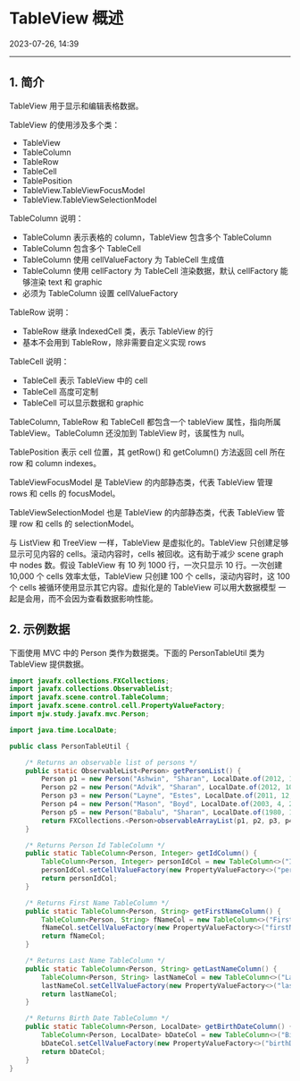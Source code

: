 # TableView 概述

2023-07-26, 14:39
****
## 1. 简介

TableView 用于显示和编辑表格数据。

TableView 的使用涉及多个类：

- TableView
- TableColumn
- TableRow
- TableCell
- TablePosition
- TableView.TableViewFocusModel
- TableView.TableViewSelectionModel

TableColumn 说明：

- TableColumn 表示表格的 column，TableView 包含多个 TableColumn
- TableColumn 包含多个 TableCell
- TableColumn 使用 cellValueFactory 为 TableCell 生成值
- TableColumn 使用 cellFactory 为 TableCell 渲染数据，默认 cellFactory 能够渲染 text 和 graphic
- 必须为 TableColumn 设置 cellValueFactory

TableRow 说明：

- TableRow 继承 IndexedCell 类，表示 TableView 的行
- 基本不会用到 TableRow，除非需要自定义实现 rows

TableCell 说明：

- TableCell 表示 TableView 中的 cell
- TableCell 高度可定制
- TableCell 可以显示数据和 graphic

TableColumn, TableRow 和 TableCell 都包含一个 tableView 属性，指向所属 TableView。TableColumn 还没加到 TableView 时，该属性为 null。

TablePosition 表示 cell 位置，其 getRow() 和 getColumn() 方法返回 cell 所在 row 和 column indexes。

TableViewFocusModel 是 TableView 的内部静态类，代表 TableView 管理 rows 和 cells 的 focusModel。

TableViewSelectionModel 也是 TableView 的内部静态类，代表 TableView 管理 row 和 cells 的 selectionModel。

与 ListView 和 TreeView 一样，TableView 是虚拟化的。TableView 只创建足够显示可见内容的 cells。滚动内容时，cells 被回收。这有助于减少 scene graph 中 nodes 数。假设 TableView 有 10 列 1000 行，一次只显示 10 行。一次创建 10,000 个 cells 效率太低，TableView 只创建 100 个 cells，滚动内容时，这 100 个 cells 被循环使用显示其它内容。虚拟化是的 TableView 可以用大数据模型 一起是会用，而不会因为查看数据影响性能。

## 2. 示例数据

下面使用 MVC 中的 Person 类作为数据类。下面的 PersonTableUtil 类为 TableView 提供数据。

```java
import javafx.collections.FXCollections;
import javafx.collections.ObservableList;
import javafx.scene.control.TableColumn;
import javafx.scene.control.cell.PropertyValueFactory;
import mjw.study.javafx.mvc.Person;

import java.time.LocalDate;

public class PersonTableUtil {

    /* Returns an observable list of persons */
    public static ObservableList<Person> getPersonList() {
        Person p1 = new Person("Ashwin", "Sharan", LocalDate.of(2012, 10, 11));
        Person p2 = new Person("Advik", "Sharan", LocalDate.of(2012, 10, 11));
        Person p3 = new Person("Layne", "Estes", LocalDate.of(2011, 12, 16));
        Person p4 = new Person("Mason", "Boyd", LocalDate.of(2003, 4, 20));
        Person p5 = new Person("Babalu", "Sharan", LocalDate.of(1980, 1, 10));
        return FXCollections.<Person>observableArrayList(p1, p2, p3, p4, p5);
    }

    /* Returns Person Id TableColumn */
    public static TableColumn<Person, Integer> getIdColumn() {
        TableColumn<Person, Integer> personIdCol = new TableColumn<>("Id");
        personIdCol.setCellValueFactory(new PropertyValueFactory<>("personId"));
        return personIdCol;
    }

    /* Returns First Name TableColumn */
    public static TableColumn<Person, String> getFirstNameColumn() {
        TableColumn<Person, String> fNameCol = new TableColumn<>("First Name");
        fNameCol.setCellValueFactory(new PropertyValueFactory<>("firstName"));
        return fNameCol;
    }

    /* Returns Last Name TableColumn */
    public static TableColumn<Person, String> getLastNameColumn() {
        TableColumn<Person, String> lastNameCol = new TableColumn<>("Last Name");
        lastNameCol.setCellValueFactory(new PropertyValueFactory<>("lastName"));
        return lastNameCol;
    }

    /* Returns Birth Date TableColumn */
    public static TableColumn<Person, LocalDate> getBirthDateColumn() {
        TableColumn<Person, LocalDate> bDateCol = new TableColumn<>("Birth Date");
        bDateCol.setCellValueFactory(new PropertyValueFactory<>("birthDate"));
        return bDateCol;
    }
}
```

